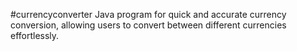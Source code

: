 #currencyconverter Java program for quick and accurate currency conversion, allowing users to convert between different currencies effortlessly.
